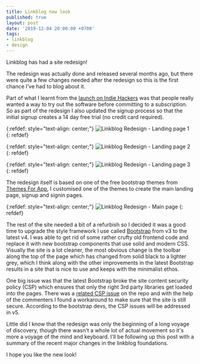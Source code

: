 ```yaml
---
title: Linkblog new look
published: true
layout: post
date: '2019-12-04 20:00:00 +0700'
tags:
- linkblog
- design
---
```


Linkblog has had a site redesign!

The redesign was actually done and released several months ago, but there were quite a few changes needed after the redesign so this is the first chance I’ve had to blog about it.

Part of what I learnt from the [launch on Indie Hackers]({{site.baseurl}}/2018/06/26/launch_on_indie_hackers.html) was that people really wanted a way to try out the software before committing to a subscription. So as part of the redesign I also updated the signup process so that the initial signup creates a 14 day free trial (no credit card required).

{:refdef: style="text-align: center;"}
![Linkblog Redesign - Landing page 1]({{site.baseurl}}/assets/images/redesign2018-landing-page1.png)
{: refdef}

{:refdef: style="text-align: center;"}
![Linkblog Redesign - Landing page 2]({{site.baseurl}}/assets/images/redesign2018-landing-page2.png)
{: refdef}

{:refdef: style="text-align: center;"}
![Linkblog Redesign - Landing page 3]({{site.baseurl}}/assets/images/redesign2018-landing-page3.png)
{: refdef}

The redesign itself is based on one of the free bootstrap themes from [Themes For App](https://themesfor.app), I customised one of the themes to create the main landing page, signup and signin pages.

{:refdef: style="text-align: center;"}
![Linkblog Redesign - Main page]({{site.baseurl}}/assets/images/redesign2018-main-page.png)
{: refdef}

The rest of the site needed a bit of a refurbish so I decided it was a good time to upgrade the style framework I use called [Bootstrap](https://getbootstrap.com) from v3 to the latest v4. I was able to get rid of some rather crufty old frontend code and replace it with new bootstrap components that use solid and modern CSS. Visually the site is a lot cleaner, the most obvious change is the toolbar along the top of the page which has changed from solid black to a lighter grey, which I think along with the other improvements in the latest Bootstrap results in a site that is nice to use and keeps with the minimalist ethos.

One big issue was that the latest Bootstrap broke the site content security policy (CSP) which ensures that only the right 3rd party libraries get loaded into the pages. There was a [related CSP issue](https://github.com/twbs/bootstrap/issues/25394#issuecomment-443697450) on the repo and with the help of the commenters I found a workaround to make sure that the site is still secure. According to the bootstrap devs, the CSP issues will be addressed in v5.

Little did I know that the redesign was only the beginning of a long voyage of discovery, though there wasn't a whole lot of actual movement so it's more a voyage of the mind and keyboard. I'll be following up this post with a summary of the recent major changes in the linkblog foundations.

I hope you like the new look!
